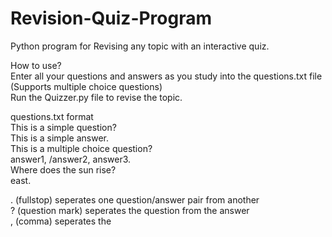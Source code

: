 # Revision-Quiz-Program
Python program for Revising any topic with an interactive quiz.

How to use?  
Enter all your questions and answers as you study into the questions.txt file  
(Supports multiple choice questions)  
Run the Quizzer.py file to revise the topic.  
  
questions.txt format  
This is a simple question?  
This is a simple answer.  
This is a multiple choice question?  
answer1, /answer2, answer3.  
Where does the sun rise?  
east.  
  
. (fullstop) seperates one question/answer pair from another  
? (question mark) seperates the question from the answer  
, (comma) seperates the  
